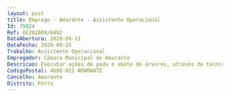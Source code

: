 ```yaml
--- 
layout: post
title: Emprego - Amarante - Assistente Operacional
Id: 79924
Ref: OE202009/0492
DataAbertura: 2020-09-11
DataFecho: 2020-09-25
Trabalho: Assistente Operacional
Empregador: Câmara Municipal de Amarante
Descricao: Executar ações de poda e abate de árvores, através de técnicas especializadas em arboricultura urbana, com recurso a escalada.
CodigoPostal: 4600-011 AMARANTE
Concelho: Amarante
Distrito: Porto
--- 
```

